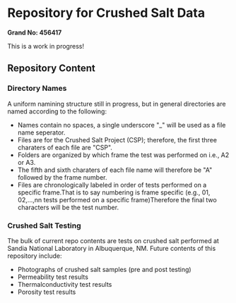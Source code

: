 # Repository for Crushed Salt Data
**Grand No: 456417**

This is a work in progress!

## Repository Content

### Directory Names
A uniform namining structure still in progress, but in general directories are named according to the following:
 - Names contain no spaces, a single underscore "_" will be used as a file name seperator.
 - Files are for the Crushed Salt Project (CSP); therefore, the first three charaters of each file are "CSP".
 - Folders are organized by which frame the test was performed on i.e., A2 or A3.
 - The fifth and sixth charaters of each file name will therefore be "A" followed by the frame number.
 - Files are chronologically labeled in order of tests performed on a specific frame.That is to say numbering is frame specific (e.g., 01, 02,...,nn tests performed on a specific frame)Therefore the final two characters will be the test number.

### Crushed Salt Testing
The bulk of current repo contents are tests on crushed salt performed at Sandia National Laboratory in Albuquerque, NM.  Future contents of this repository include:
 - Photographs of crushed salt samples (pre and post testing)
 - Permeability test results
 - Thermalconductivity test results
 - Porosity test results


